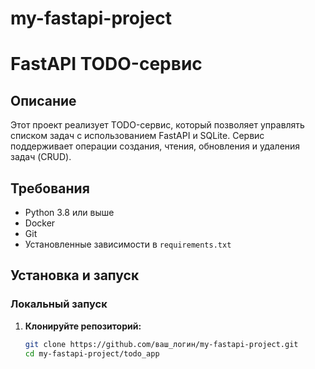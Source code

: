 # my-fastapi-project
# FastAPI TODO-сервис

## Описание

Этот проект реализует TODO-сервис, который позволяет управлять списком задач с использованием FastAPI и SQLite. Сервис поддерживает операции создания, чтения, обновления и удаления задач (CRUD).

## Требования

- Python 3.8 или выше
- Docker
- Git
- Установленные зависимости в `requirements.txt`

## Установка и запуск

### Локальный запуск

1. **Клонируйте репозиторий:**

   ```bash
   git clone https://github.com/ваш_логин/my-fastapi-project.git
   cd my-fastapi-project/todo_app
